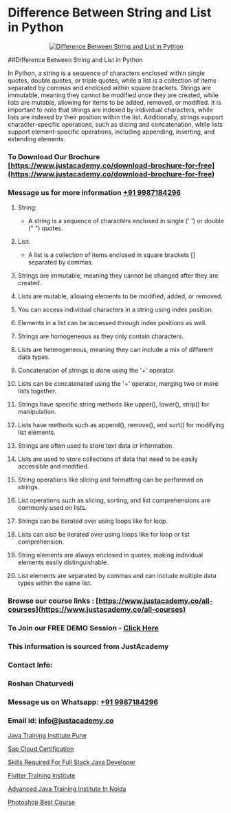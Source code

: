 # Difference Between String and List in Python

<p align="center">
  <a href="https://justacademy.co/course-detail/python-training">
    <img src="https://justacademy.co/storage2/course_image/1709713400_course_image.webp" alt="Difference Between String and List in Python">
  </a>
</p>
##Difference Between String and List in Python

In Python, a string is a sequence of characters enclosed within single quotes, double quotes, or triple quotes, while a list is a collection of items separated by commas and enclosed within square brackets. Strings are immutable, meaning they cannot be modified once they are created, while lists are mutable, allowing for items to be added, removed, or modified. It is important to note that strings are indexed by individual characters, while lists are indexed by their position within the list. Additionally, strings support character-specific operations, such as slicing and concatenation, while lists support element-specific operations, including appending, inserting, and extending elements.
### To Download Our Brochure [https://www.justacademy.co/download-brochure-for-free](https://www.justacademy.co/download-brochure-for-free)
### Message us for more information [+91 9987184296](https://api.whatsapp.com/send?phone=919987184296)
1) String:
   - A string is a sequence of characters enclosed in single (' ') or double (" ") quotes.
  
2) List:
   - A list is a collection of items enclosed in square brackets [] separated by commas.

3) Strings are immutable, meaning they cannot be changed after they are created.
  
4) Lists are mutable, allowing elements to be modified, added, or removed.

5) You can access individual characters in a string using index position.

6) Elements in a list can be accessed through index positions as well.

7) Strings are homogeneous as they only contain characters.

8) Lists are heterogeneous, meaning they can include a mix of different data types.

9) Concatenation of strings is done using the '+' operator.

10) Lists can be concatenated using the '+' operator, merging two or more lists together.

11) Strings have specific string methods like upper(), lower(), strip() for manipulation.

12) Lists have methods such as append(), remove(), and sort() for modifying list elements.

13) Strings are often used to store text data or information.

14) Lists are used to store collections of data that need to be easily accessible and modified.

15) String operations like slicing and formatting can be performed on strings.

16) List operations such as slicing, sorting, and list comprehensions are commonly used on lists.

17) Strings can be iterated over using loops like for loop.

18) Lists can also be iterated over using loops like for loop or list comprehension.

19) String elements are always enclosed in quotes, making individual elements easily distinguishable.

20) List elements are separated by commas and can include multiple data types within the same list.

### Browse our course links : [https://www.justacademy.co/all-courses](https://www.justacademy.co/all-courses) 
### To Join our FREE DEMO Session - [Click Here](https://www.justacademy.co/register-for-course-demo)


### This information is sourced from JustAcademy
### Contact Info:
### Roshan Chaturvedi
### Message us on Whatsapp: [+91 9987184296](https://api.whatsapp.com/send?phone=919987184296)
### Email id: [info@justacademy.co](mailto:info@justacademy.co)
                
[Java Training Institute Pune](https://www.linkedin.com/pulse/java-training-institute-pune-justacademy-jaipur-dlffe?trackingId=VF7Zg01EZxkZbTY6de33ig%3D%3D&lipi=urn%3Ali%3Apage%3Ad_flagship3_company_admin%3BPHZ4e%2FC0SW%2BPbqGLUXrWbQ%3D%3D)

[Sap Cloud Certification](https://www.linkedin.com/pulse/sap-cloud-certification-justacademy-beangaluru-eaavc/)

[Skills Required For Full Stack Java Developer](https://medium.com/@negishivu99/skills-required-for-full-stack-java-developer-4226a9b94a13)

[Flutter Training Institute](https://medium.com/@mahi3106/flutter-training-institute-1d0ffe0b9f84)

[Advanced Java Training Institute In Noida](https://justacademyin.github.io/justacademy/advanced-java-training-institute-in-noida)

[Photoshop Best Course](https://justacademyin.github.io/justacademy/photoshop-best-course)

